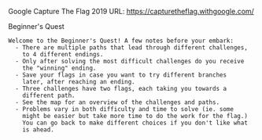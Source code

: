 Google Capture The Flag 2019
URL: https://capturetheflag.withgoogle.com/

Beginner's Quest

    Welcome to the Beginner's Quest! A few notes before your embark:
      - There are multiple paths that lead through different challenges,
        to 4 different endings.
      - Only after solving the most difficult challenges do you receive
        the "winning" ending.
      - Save your flags in case you want to try different branches
        later, after reaching an ending.
      - Three challenges have two flags, each taking you towards a
        different path.
      - See the map for an overview of the challenges and paths.
      - Problems vary in both difficulty and time to solve (ie. some
        might be easier but take more time to do the work for the flag.)
        You can go back to make different choices if you don't like what
        is ahead.


